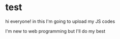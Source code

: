# test
hi everyone!
in this I'm going to upload my JS codes

I'm new to web programming but I'll do my best

